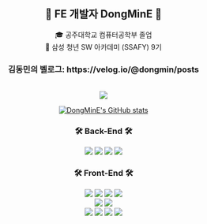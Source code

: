 <div align="center">

## 👋 FE 개발자 DongMinE 👋

🎓 공주대학교 컴퓨터공학부 졸업</br>
🔎 삼성 청년 SW 아카데미 (SSAFY) 9기 </br>

<h3>김동민의 벨로그: https://velog.io/@dongmin/posts</h2>

<br>
 
<img  src="http://mazassumnida.wtf/api/v2/generate_badge?boj=anwjr41"/>

[![DongMinE's GitHub stats](https://github-readme-stats.vercel.app/api?username=DongMinE&include_all_commits=true&show_icons=true&theme=cobalt)](https://github.com/DongMinE/github-readme-stats)
</div>


<div align="center">

### 🛠 Back-End 🛠

<img src="https://img.shields.io/badge/-JAVA-007396?style=flat-square&logo=Java&logoColor=white"> 
<img src="https://img.shields.io/badge/-Spring Boot-6DB33F?style=flat-square&logo=SpringBoot&logoColor=white"/> 
<img src="https://img.shields.io/badge/MySQL-4479A1?style=flat-square&logo=MySQL&logoColor=white"/> 
<img src="https://img.shields.io/badge/Python-3776AB?style=flat-square&logo=Python&logoColor=white"/> 
<br>

### 🛠 Front-End 🛠

<img src="https://img.shields.io/badge/Vue.js-4FC08D?style=flat-square&logo=vuedotjs&logoColor=white"/>
<img src="https://img.shields.io/badge/React-61DAFB?style=flat-square&logo=React&logoColor=white"/>
<img src="https://img.shields.io/badge/React Query-FF4154?style=flat-square&logo=reactquery&logoColor=white"/>
<img src="https://img.shields.io/badge/Next.js-000000?style=flat-square&logo=Next.js&logoColor=white"/>
</br>

<img src="https://img.shields.io/badge/Javascript-F7DF1E?style=flat-square&logo=javascript&logoColor=white"/>
<img src="https://img.shields.io/badge/Typescript-3178C6?style=flat-square&logo=typescript&logoColor=white"/>
</br>

<img src="https://img.shields.io/badge/Tailwind CSS-06B6D4?style=flat-square&logo=tailwindcss&logoColor=white"/>
<img src="https://img.shields.io/badge/CSS modules-000000?style=flat-square&logo=cssmodules&logoColor=white"/>

<img src="https://img.shields.io/badge/Recoil-3578E5?style=flat-square&logo=recoil&logoColor=white"/>
<img src="https://img.shields.io/badge/Redux-764ABC?style=flat-square&logo=redux&logoColor=white"/>

</div>
